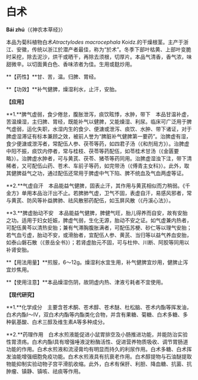 # 白术

**Bái zhú**（《神农本草经》）

本品为菊科植物白术*Atractylodes macrocephala* Koidz.的干燥根茎。主产于浙江、安徽，传统以浙江於潜产者最佳，称为“於术”。冬季下部叶枯黄、上部叶变脆时采挖，除去泥沙，烘干或晒干，再除去须根，切厚片。本品气清香，香气浓，味甜微辛。以切面黄白色、香味浓者为佳。生用或麸炒用。

**【药性】**甘、苦，温。归脾、胃经。

**【功效】**补气健脾，燥湿利水，止汗，安胎。

**【应用】**

**1.**脾气虚弱，食少倦怠，腹胀泄泻，痰饮眩悸，水肿，带下　本品甘温补虚，苦温燥湿，主归脾、胃经，既能补气以健脾，又能燥湿、利尿。临床可广泛用于脾气虚弱，运化失职，水湿内生的食少、便溏或泄泻、痰饮、水肿、带下诸证，对于脾虚湿滞证有标本兼顾之效，被前人誉为“脾脏补气健脾第一要药”。治脾虚有湿，食少便溏或泄泻者，常配伍人参、茯苓等药，如四君子汤（《和剂局方》）。治脾虚中阳不振，痰饮内停者，常与桂枝、茯苓等药配伍，如苓桂术甘汤（《金匮要略》）。治脾虚水肿者，可与黄芪、茯苓、猪苓等药同用。治脾虚湿浊下注，带下清稀者，又可配伍山药、苍术、车前子等药，如完带汤（《傅青主女科》）。此外，取其健脾益气之功，通过配伍还常用于脾虚中气下陷、脾不统血及气血两虚等证。

**2.**气虚自汗　本品能益气健脾，固表止汗，其作用与黄芪相似而力稍弱。《千金方》单用本品治汗出不止。若脾肺气虚，卫气不固，表虚自汗，易感风邪者，常与黄芪、防风等补益脾肺、祛风散邪药配伍，如玉屏风散（《丹溪心法》）。

**3.**脾虚胎动不安　本品能益气健脾，脾健气旺，胎儿得养而自安，故有安胎之功。适用于妇女妊娠，脾虚气弱，生化无源，胎动不安之证。如气虚兼内热者，可配伍黄芩以清热安胎；兼有气滞胸腹胀满者，可配伍苏梗、砂仁等以理气安胎；若气血亏虚，胎动不安，或滑胎者，宜配伍人参、黄芪、当归等以益气养血安胎，如泰山磐石散（《景岳全书》）；若肾虚胎元不固，可与杜仲、川断、阿胶等同用以补肾安胎。

**【用法用量】**煎服，6～12g。燥湿利水宜生用，补气健脾宜炒用，健脾止泻宜炒焦用。

**【使用注意】**本品燥湿伤阴，故阴虚内热、津液亏耗者不宜使用。

**【现代研究】**

**1.**化学成分　主要含苍术酮、苍术醇、苍术醚、杜松脑、苍术内酯等挥发油，白术内酯I～Ⅳ，双白术内酯等内酯类化合物，并含有果糖、菊糖、白术多糖、多种氨基酸、白术三醇及维生素A等多种成分。

**2.**药理作用　白术水煎液能促进小鼠胃排空及小肠推进功能，并能防治实验性胃溃疡。白术内酯Ⅰ具有增强唾液淀粉酶活性、促进营养物质吸收、调节胃肠道功能的作用。白术水煎液和流浸膏均有明显而持久的利尿作用。白术多糖、白术挥发油能增强细胞免疫功能。白术水煎液具有抗衰老作用。白术醇提物与石油醚提取物能抑制实验动物子宫平滑肌收缩。此外，白术有保肝、利胆、降血糖、抗菌、抗肿瘤、镇静、镇咳、祛痰等作用。